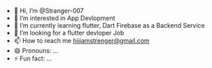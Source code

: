 - 👋 Hi, I’m @Stranger-007
- 👀 I’m interested in App Devlopment
- 🌱 I’m currently learning flutter, Dart Firebase as a Backend Service
- 💞️ I’m looking for a flutter devloper Job
- 📫 How to reach me hiiiamstrenger@gmail.com
- 😄 Pronouns: ...
- ⚡ Fun fact: ...

<!---
Stranger-007/Stranger-007 is a ✨ special ✨ repository because its `README.md` (this file) appears on your GitHub profile.
You can click the Preview link to take a look at your changes.
--->
